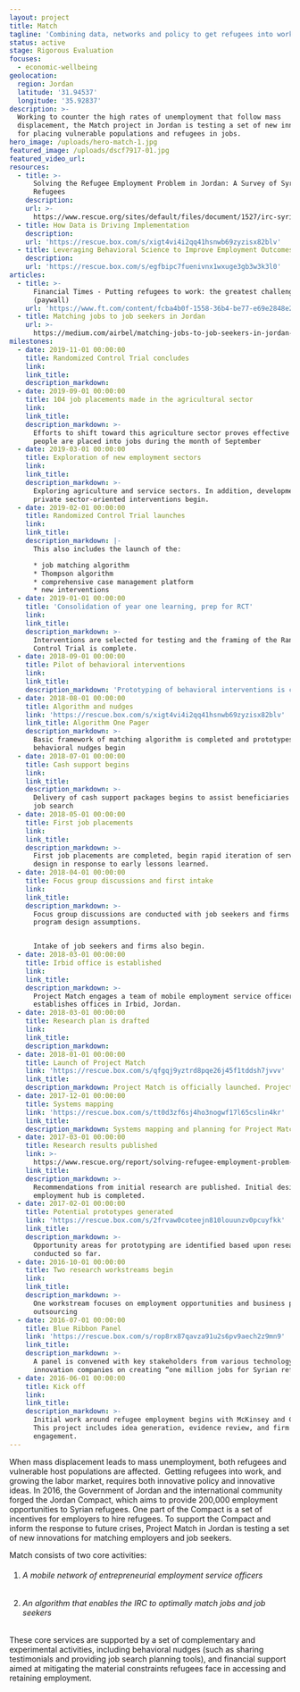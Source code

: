 ```yaml
---
layout: project
title: Match
tagline: 'Combining data, networks and policy to get refugees into work'
status: active
stage: Rigorous Evaluation
focuses:
  - economic-wellbeing
geolocation:
  region: Jordan
  latitude: '31.94537'
  longitude: '35.92837'
description: >-
  Working to counter the high rates of unemployment that follow mass
  displacement, the Match project in Jordan is testing a set of new innovations
  for placing vulnerable populations and refugees in jobs.
hero_image: /uploads/hero-match-1.jpg
featured_image: /uploads/dscf7917-01.jpg
featured_video_url:
resources:
  - title: >-
      Solving the Refugee Employment Problem in Jordan: A Survey of Syrian
      Refugees
    description:
    url: >-
      https://www.rescue.org/sites/default/files/document/1527/irc-syrianrefugeeemployment-72dpi-041117.pdf
  - title: How Data is Driving Implementation
    description:
    url: 'https://rescue.box.com/s/xigt4vi4i2qq41hsnwb69zyzisx82blv'
  - title: Leveraging Behavioral Science to Improve Employment Outcomes
    description:
    url: 'https://rescue.box.com/s/egfbipc7fuenivnx1wxuge3gb3w3k3l0'
articles:
  - title: >-
      Financial Times - Putting refugees to work: the greatest challenge in 2017
      (paywall)
    url: 'https://www.ft.com/content/fcba4b0f-1558-36b4-be77-e69e2848e275'
  - title: Matching jobs to job seekers in Jordan
    url: >-
      https://medium.com/airbel/matching-jobs-to-job-seekers-in-jordan-d9c1c8bc00a5
milestones:
  - date: 2019-11-01 00:00:00
    title: Randomized Control Trial concludes
    link:
    link_title:
    description_markdown:
  - date: 2019-09-01 00:00:00
    title: 104 job placements made in the agricultural sector
    link:
    link_title:
    description_markdown: >-
      Efforts to shift toward this agriculture sector proves effective as 104
      people are placed into jobs during the month of September
  - date: 2019-03-01 00:00:00
    title: Exploration of new employment sectors
    link:
    link_title:
    description_markdown: >-
      Exploring agriculture and service sectors. In addition, development of
      private sector-oriented interventions begin.
  - date: 2019-02-01 00:00:00
    title: Randomized Control Trial launches
    link:
    link_title:
    description_markdown: |-
      This also includes the launch of the:

      * job matching algorithm
      * Thompson algorithm
      * comprehensive case management platform
      * new interventions
  - date: 2019-01-01 00:00:00
    title: 'Consolidation of year one learning, prep for RCT'
    link:
    link_title:
    description_markdown: >-
      Interventions are selected for testing and the framing of the Randomized
      Control Trial is complete.
  - date: 2018-09-01 00:00:00
    title: Pilot of behavioral interventions
    link:
    link_title:
    description_markdown: 'Prototyping of behavioral interventions is complete, pilot begins.'
  - date: 2018-08-01 00:00:00
    title: Algorithm and nudges
    link: 'https://rescue.box.com/s/xigt4vi4i2qq41hsnwb69zyzisx82blv'
    link_title: Algorithm One Pager
    description_markdown: >-
      Basic framework of matching algorithm is completed and prototypes of
      behavioral nudges begin
  - date: 2018-07-01 00:00:00
    title: Cash support begins
    link:
    link_title:
    description_markdown: >-
      Delivery of cash support packages begins to assist beneficiaries with the
      job search
  - date: 2018-05-01 00:00:00
    title: First job placements
    link:
    link_title:
    description_markdown: >-
      First job placements are completed, begin rapid iteration of service
      design in response to early lessons learned.
  - date: 2018-04-01 00:00:00
    title: Focus group discussions and first intake
    link:
    link_title:
    description_markdown: >-
      Focus group discussions are conducted with job seekers and firms to test
      program design assumptions.


      Intake of job seekers and firms also begin.
  - date: 2018-03-01 00:00:00
    title: Irbid office is established
    link:
    link_title:
    description_markdown: >-
      Project Match engages a team of mobile employment service officers, and
      establishes offices in Irbid, Jordan.
  - date: 2018-03-01 00:00:00
    title: Research plan is drafted
    link:
    link_title:
    description_markdown:
  - date: 2018-01-01 00:00:00
    title: Launch of Project Match
    link: 'https://rescue.box.com/s/qfgqj9yztrd8pqe26j45f1tddsh7jvvv'
    link_title:
    description_markdown: Project Match is officially launched. Project start-up begins.
  - date: 2017-12-01 00:00:00
    title: Systems mapping
    link: 'https://rescue.box.com/s/tt0d3zf6sj4ho3nogwf17l65cslin4kr'
    link_title:
    description_markdown: Systems mapping and planning for Project Match has been conducted.
  - date: 2017-03-01 00:00:00
    title: Research results published
    link: >-
      https://www.rescue.org/report/solving-refugee-employment-problem-jordan-survey-syrian-refugees
    link_title:
    description_markdown: >-
      Recommendations from initial research are published. Initial design of the
      employment hub is completed.
  - date: 2017-02-01 00:00:00
    title: Potential prototypes generated
    link: 'https://rescue.box.com/s/2frvaw0coteejn810louunzv0pcuyfkk'
    link_title:
    description_markdown: >-
      Opportunity areas for prototyping are identified based upon research
      conducted so far.
  - date: 2016-10-01 00:00:00
    title: Two research workstreams begin
    link:
    link_title:
    description_markdown: >-
      One workstream focuses on employment opportunities and business process
      outsourcing
  - date: 2016-07-01 00:00:00
    title: Blue Ribbon Panel
    link: 'https://rescue.box.com/s/rop8rx87qavza91u2s6pv9aech2z9mn9'
    link_title:
    description_markdown: >-
      A panel is convened with key stakeholders from various technology and
      innovation companies on creating “one million jobs for Syrian refugees”
  - date: 2016-06-01 00:00:00
    title: Kick off
    link:
    link_title:
    description_markdown: >-
      Initial work around refugee employment begins with McKinsey and Company.
      This project includes idea generation, evidence review, and firm
      engagement.
---
```


When mass displacement leads to mass unemployment, both refugees and vulnerable host populations are affected. &nbsp;Getting refugees into work, and growing the labor market, requires both innovative policy and innovative ideas. In 2016, the Government of Jordan and the international community forged the Jordan Compact, which aims to provide 200,000 employment opportunities to Syrian refugees. One part of the Compact is a set of incentives for employers to hire refugees. To support the Compact and inform the response to future crises, Project Match in Jordan is testing a set of new innovations for matching employers and job seekers.

Match consists of two core activities:

1. ###### A mobile network of entrepreneurial employment service officers
2. ###### An algorithm that enables the IRC to optimally match jobs and job seekers

These core services are supported by a set of complementary and experimental activities, including behavioral nudges (such as sharing testimonials and providing job search planning tools), and financial support aimed at mitigating the material constraints refugees face in accessing and retaining employment.